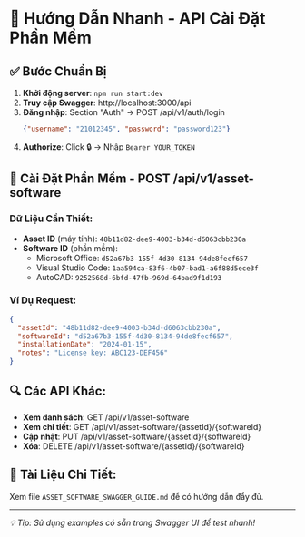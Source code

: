 # 🚀 Hướng Dẫn Nhanh - API Cài Đặt Phần Mềm

## ✅ Bước Chuẩn Bị
1. **Khởi động server**: `npm run start:dev`
2. **Truy cập Swagger**: http://localhost:3000/api
3. **Đăng nhập**: Section "Auth" → POST /api/v1/auth/login
   ```json
   {"username": "21012345", "password": "password123"}
   ```
4. **Authorize**: Click 🔒 → Nhập `Bearer YOUR_TOKEN`

## 📝 Cài Đặt Phần Mềm - POST /api/v1/asset-software

### Dữ Liệu Cần Thiết:
- **Asset ID** (máy tính): `48b11d82-dee9-4003-b34d-d6063cbb230a`
- **Software ID** (phần mềm):
  - Microsoft Office: `d52a67b3-155f-4d30-8134-94de8fecf657`
  - Visual Studio Code: `1aa594ca-83f6-4b07-bad1-a6f88d5ece3f`
  - AutoCAD: `9252568d-6bfd-47fb-969d-64bad9f1d193`

### Ví Dụ Request:
```json
{
  "assetId": "48b11d82-dee9-4003-b34d-d6063cbb230a",
  "softwareId": "d52a67b3-155f-4d30-8134-94de8fecf657",
  "installationDate": "2024-01-15",
  "notes": "License key: ABC123-DEF456"
}
```

## 🔍 Các API Khác:
- **Xem danh sách**: GET /api/v1/asset-software
- **Xem chi tiết**: GET /api/v1/asset-software/{assetId}/{softwareId}
- **Cập nhật**: PUT /api/v1/asset-software/{assetId}/{softwareId}
- **Xóa**: DELETE /api/v1/asset-software/{assetId}/{softwareId}

## 📖 Tài Liệu Chi Tiết:
Xem file `ASSET_SOFTWARE_SWAGGER_GUIDE.md` để có hướng dẫn đầy đủ.

---
*💡 Tip: Sử dụng examples có sẵn trong Swagger UI để test nhanh!*